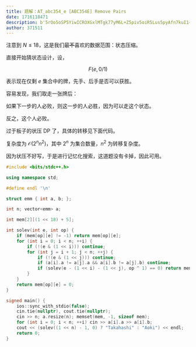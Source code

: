 ```yaml
---
title: 题解：AT_abc354_e [ABC354E] Remove Pairs
date: 1716118471
description: b'5rOo5oSP5YiwICROXGxlMTgk77yM6L+Z5piv5oiR5Lus5pyAfn7kuI1+fuWWnOasoueahOaVsOaNruiMg+WbtO+8mueKtuaAgeWOi+e8qeOAggoK55u05o6l5byA5aeL54yc54q25oCB6K6+6K6h77yM6K6+77yMCgokJApGKGUsMC8xKQokJAoK6KGo56S6546w5Zyo5LuF5YmpICRlJCDpm4blkIjkuK3nmoTniYzvvIzlhYjmiYvjgIHlkI7miYvmmK/lkKblj6/ku6Xojrfog5zjgIIKCuWuueaYk+WPkeeOsO+8jOaIkeS7rOWPlui1sOS4gOW8oOeJjOWQju+8mgoK5aaC5p6c5LiL5LiA5q2l55qE5Lq65b+F6LSl77yM5YiZ6L+Z5LiA'
author: 371511
---
```


注意到 $N\le18$，这是我们最~~不~~喜欢的数据范围：状态压缩。

直接开始猜状态设计，设，

$$
F(e,0/1)
$$

表示现在仅剩 $e$ 集合中的牌，先手、后手是否可以获胜。

容易发现，我们取走一张牌后：

如果下一步的人必败，则这一步的人必胜，因为可以走这个状态。

反之，这个人必败。

过于板子的状压 DP 了，具体的转移见下面代码。

复杂度为 $\mathcal O(2^nn^2)$，其中 $2^n$ 为集合数量，$n^2$ 为转移复杂度。

因为状压不好写，于是进行记忆化搜索，这道题没有卡掉，因此可用。

```cpp
#include <bits/stdc++.h>

using namespace std;

#define endl '\n'

struct emm { int a, b; };

int n; vector<emm> a;

int mem[2][(1 << 18) + 5];

int solev(int e, int op) {
    if (mem[op][e] != -1) return mem[op][e];
    for (int i = 0; i < n; ++i) {
        if (!(e & (1 << i))) continue;
        for (int j = i + 1; j < n; ++j) {
            if (!(e & (1 << j))) continue;
            if (a[i].a != a[j].a && a[i].b != a[j].b) continue;
            if (solev(e - (1 << i) - (1 << j), op ^ 1) == 0) return mem[op][e] = 1;
        }
    }
    return mem[op][e] = 0;
}

signed main() {
    ios::sync_with_stdio(false);
    cin.tie(nullptr), cout.tie(nullptr);
    cin >> n; a.resize(n); memset(mem, -1, sizeof mem);
    for (int i = 0; i < n; ++i) cin >> a[i].a >> a[i].b;
    cout << (solev((1 << n) - 1, 0) ? "Takahashi" : "Aoki") << endl;
    return 0;
}
```

